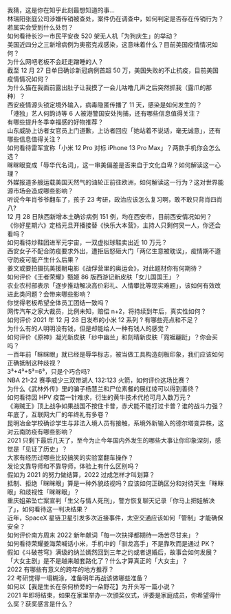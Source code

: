 我猜，这是你在知乎此刻最想知道的事…  
林瑞阳张庭公司涉嫌传销被查处，案件仍在调查中，如何判定是否存在传销行为？若属实会受到什么处罚？  
如何看待长沙一市民平安夜 520 架无人机「为狗庆生」的举动？  
美国近四分之三新增病例为奥密克戎感染，这意味着什么？目前美国疫情情况如何？  
为什么网吧老板不会赶走蹭睡的人？  
截至 12 月 27 日单日确诊新冠病例首超 50 万，美国失败的不止抗疫，目前美国疫情情况如何？  
为什么猫在我面前露出肚子让我摸了一会儿咕噜几声之后突然抓我（露爪的那种）？  
西安疫情源头锁定境外输入，病毒隐匿传播了 11 天，感染是如何发生的？  
「港独」艺人何韵诗等 6 人被港警国安处拘捕，还有哪些信息值得关注？  
有哪些提升冬季幸福感的好物推荐？  
山东威胁上访者女官员上门道歉，上访者回应「她站着不说话，毫无诚意」，还有哪些信息值得关注？  
如何看待雷军宣称「小米 12 Pro 对标 iPhone 13 Pro Max」？两款手机你会怎么选？  
眯眯眼变成「辱华代名词」，这一审美偏差是否来自于文化自卑？如何解读这一心理？  
外媒报道多艘运载美国天然气的油轮正前往欧洲，如何解读这一行为？这对世界能源市场会造成哪些影响？  
听说今年肖爷爷翻车了，孩子 23 考研，政治应该怎么复习啊，敢不敢只背肖四肖八?  
12 月 28 日陕西新增本土确诊病例 151 例，均在西安市，目前西安情况如何？  
《你好星期六》定档元旦开播接替《快乐大本营》，主持人只剩何炅一人，你还会看吗？  
如何看待炒鞋团进军元宇宙，一双虚拟球鞋卖出近 10 万元？  
西安女子不配合防疫要求外出，遭拒后怒砸大门「两亿生意被耽误」，疫情期不遵守防疫可能产生什么后果？  
姜文或要拍摄抗美援朝电影《战俘营里的奥运会》，对此题材你有何期待？  
如何评价《王者荣耀》甄姬 86 版西游记新皮肤「女儿国国王」？  
农业农村部表示「逐步推动解决高价彩礼、人情攀比等现实难题」，该如何有效改进此类问题？会带来哪些影响？  
你觉得老板希望全体员工团结一致吗？  
网传汽车之家大裁员，比例未知，赔偿 n+2，将持续到年后，真实性如何？  
如何评价 2021 年 12 月 28 日发布的小米 12 系列 ? 有哪些亮点和不足？  
为什么有的人明明没有钱，但是却能给人一种有钱人的感觉？  
如何评价《原神》凝光新皮肤「纱中幽兰」和刻晴新皮肤「霓裾翩跹」？你会买吗？  
一百年前「眯眯眼」就已经是辱华标志，被当做工具构造刻板印象，我们应该如何正确抵制这种歧视？  
3³+4³+5³=6³，只是个巧合吗?  
NBA 21-22 赛季威少三双带湖人 132:123 火箭，如何评价这场比赛？  
为什么《武林外传》里的骗子杨慧兰和尸位素餐的展红绫可以得到善终？  
如何看待因 HPV 疫苗一针难求，衍生的黄牛技术代抢可月入数万元？  
《海贼王》顶上战争如果战国不按住卡普，赤犬能不能打过卡普？谁的战斗力强？  
年底了，互联网大厂的年终礼有多卷？  
昆明冶金学校确诊学生与非法入境人员有接触，系境外新输入的德尔塔变异株，这对云南防疫有哪些影响？  
2021 只剩下最后几天了，至今为止今年国内外发生的哪些大事让你印象深刻，感觉是「见证了历史」？  
大家有经历过哪些比较搞笑的实验室翻车操作？  
发论文靠导师和不靠导师，体验上有什么区别吗？  
假如为 2021 的努力做结算，2022 过成怎样才叫划算？  
抵制、拒绝「眯眯眼」算是一种外貌歧视吗？应该如何正确区分和对待天生「眯眯眼」和歧视性「眯眯眼」？  
重庆姐弟坠亡案宣判「生父与情人死刑」，警方恢复聊天记录「你马上把娃解决了」，如何看待这一判决结果？  
近年，SpaceX 星链卫星引发多次近接事件，太空交通应该如何「管制」才能确保安全？  
如何评价南方周末 2022 新年献词「每一次抉择都期待一场苦尽甘来」？  
如何看待荣耀姜海荣喊话小米，手机中的「驯龙高手」不是靠吹而是通过 PK？  
假如《斗破苍穹》满级的纳兰嫣然回到三年之约或者退婚后，故事会如何发展？  
「大女主剧」是不是越来越套路化了？什么才算真正的「大女主」？  
2022 有哪些有意义的跨年的地方推荐？  
22 考研觉得一塌糊涂，准备明年再战该做哪些准备？  
如何以【我是生长在奈何桥旁的一朵野花】为开头写一篇小说？  
2021 年即将结束，如果在家里举办一次颁奖仪式，评委是家庭成员，你希望得什么奖？获奖感言是什么？  

